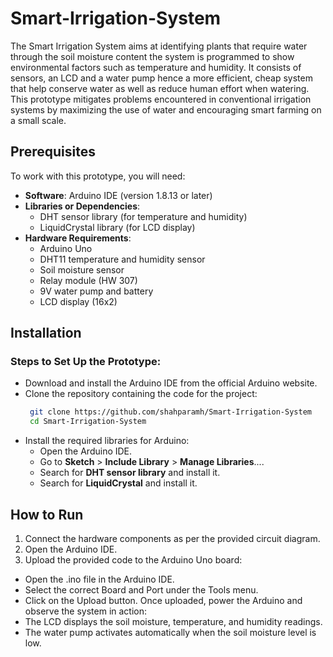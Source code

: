 # Smart-Irrigation-System

The Smart Irrigation System aims at identifying plants that require water through the soil moisture content the system is programmed to show environmental factors such as temperature and humidity. It consists of sensors, an LCD and a water pump hence a more efficient, cheap system that help conserve water as well as reduce human effort when watering. This prototype mitigates problems encountered in conventional irrigation systems by maximizing the use of water and encouraging smart farming on a small scale.


## Prerequisites
To work with this prototype, you will need:
- **Software**: Arduino IDE (version 1.8.13 or later)
- **Libraries or Dependencies**:
  - DHT sensor library (for temperature and humidity)
  - LiquidCrystal library (for LCD display)
- **Hardware Requirements**:
  - Arduino Uno
  - DHT11 temperature and humidity sensor
  - Soil moisture sensor
  - Relay module (HW 307)
  - 9V water pump and battery
  - LCD display (16x2)


## Installation
### Steps to Set Up the Prototype:
- Download and install the Arduino IDE from the official Arduino website.
- Clone the repository containing the code for the project:
  ```bash
   git clone https://github.com/shahparamh/Smart-Irrigation-System
   cd Smart-Irrigation-System
- Install the required libraries for Arduino:
  - Open the Arduino IDE.
  - Go to **Sketch** > **Include Library** > **Manage Libraries**....
  - Search for **DHT sensor library** and install it.
  - Search for **LiquidCrystal** and install it.

## How to Run
1. Connect the hardware components as per the provided circuit diagram.
2. Open the Arduino IDE.
3. Upload the provided code to the Arduino Uno board:
- Open the .ino file in the Arduino IDE.
- Select the correct Board and Port under the Tools menu.
- Click on the Upload button.
Once uploaded, power the Arduino and observe the system in action:
- The LCD displays the soil moisture, temperature, and humidity readings.
- The water pump activates automatically when the soil moisture level is low.

